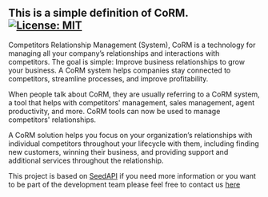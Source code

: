 ## This is a simple definition of CoRM. [![License: MIT](https://img.shields.io/badge/License-MIT-yellow.svg)](https://opensource.org/licenses/MIT)

Competitors Relationship Management (System), CoRM is a technology for managing all your company’s relationships and interactions with competitors. The goal is simple: Improve business relationships to grow your business. A CoRM system helps companies stay connected to competitors, streamline processes, and improve profitability.

When people talk about CoRM, they are usually referring to a CoRM system, a tool that helps with competitors' management, sales management, agent productivity, and more. CoRM tools can now be used to manage competitors' relationships.

A CoRM solution helps you focus on your organization’s relationships with individual competitors throughout your lifecycle with them, including finding new customers, winning their business, and providing support and additional services throughout the relationship.

This project is based on [SeedAPI](https://github.com/HeyBaldur/Seed.API) if you need more information or you want to be part of the development team please feel free to contact us [here](https://twitter.com/HeyBaldur)
